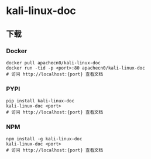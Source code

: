 # kali-linux-doc

## 下载

### Docker

```
docker pull apachecn0/kali-linux-doc
docker run -tid -p <port>:80 apachecn0/kali-linux-doc
# 访问 http://localhost:{port} 查看文档
```

### PYPI

```
pip install kali-linux-doc
kali-linux-doc <port>
# 访问 http://localhost:{port} 查看文档
```

### NPM

```
npm install -g kali-linux-doc
kali-linux-doc <port>
# 访问 http://localhost:{port} 查看文档
```